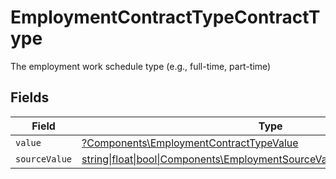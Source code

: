 # EmploymentContractTypeContractType

The employment work schedule type (e.g., full-time, part-time)


## Fields

| Field                                                                                                                                      | Type                                                                                                                                       | Required                                                                                                                                   | Description                                                                                                                                |
| ------------------------------------------------------------------------------------------------------------------------------------------ | ------------------------------------------------------------------------------------------------------------------------------------------ | ------------------------------------------------------------------------------------------------------------------------------------------ | ------------------------------------------------------------------------------------------------------------------------------------------ |
| `value`                                                                                                                                    | [?Components\EmploymentContractTypeValue](../../Models/Components/EmploymentContractTypeValue.md)                                          | :heavy_minus_sign:                                                                                                                         | N/A                                                                                                                                        |
| `sourceValue`                                                                                                                              | [string\|float\|bool\|Components\EmploymentSourceValueContractType4\|array\|null](../../Models/Components/EmploymentContractTypeSourceValue.md) | :heavy_minus_sign:                                                                                                                         | N/A                                                                                                                                        |